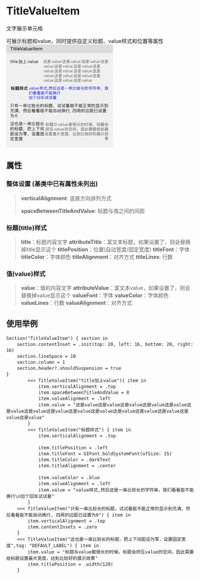 # TitleValueItem

文字展示单元格

可展示标题和value，同时提供自定义标题、value样式和位置等属性
![](./TitleValueItem.jpg) 

## 属性

### 整体设置 (基类中已有属性未列出)

> **verticalAlignment**: 竖直方向排列方式
>
> **spaceBetweenTitleAndValue**: 标题与值之间的间距

### 标题(title)样式

> **title**：标题内容文字
> **attributeTitle**：富文本标题，如果设置了，则会替换掉title显示这个
> **titlePosition**：位置(自动宽度/固定宽度)
> **titleFont**：字体
> **titleColor**：字体颜色
> **titleAlignment**：对齐方式
> **titleLines**: 行数

### 值(value)样式

>**value**：值的内容文字
>**attributeValue**：富文本value，如果设置了，则会替换掉value显示这个
>**valueFont**：字体
>**valueColor**：字体颜色
>**valueLines**：行数
>**valueAlignment**：对齐方式

## 使用举例

```
Section("TitleValueItem") { section in
    section.contentInset = .init(top: 20, left: 16, bottom: 20, right: 16)
    section.lineSpace = 10
    section.column = 1
    section.header?.shouldSuspension = true
}
        <<< TitleValueItem("title加上value"){ item in
            item.verticalAlignment = .top
            item.spaceBetweenTitleAndValue = 8
            item.valueAlignment = .left
            item.value = "这是value这是value这是value这是value这是value这是value这是value这是value这是value这是value这是value这是value这是value这是value这是value"
        }
        <<< TitleValueItem("标题样式") { item in
            item.verticalAlignment = .top

            item.titlePosition = .left
            item.titleFont = UIFont.boldSystemFont(ofSize: 15)
            item.titleColor = .darkText
            item.titleAlignment = .center

            item.valueColor = .blue
            item.valueAlignment = .left
            item.value = "value样式,然后这是一串比较长的字符串，我们看看能不能换行\n加个回车试试看"
        }
    <<< TitleValueItem("只有一串比较长的标题，试试看能不能正常的显示到充满，然后看看能不能自动换行, 四周的边距已设置为0") { item in
        item.verticalAlignment = .top
        item.contentInsets = .zero
    }
    <<< TitleValueItem("这也是一串比较长的标题，把上下间距设为零，设置固定宽度",tag: "DEFAULT_LABEL") { item in
        item.value = "标题与value都很长的时候，标题会挤压value的空间，因此需要给标题设置最大宽度，达到比较好的展示效果"
        item.titlePosition = .width(120)
    }
```

